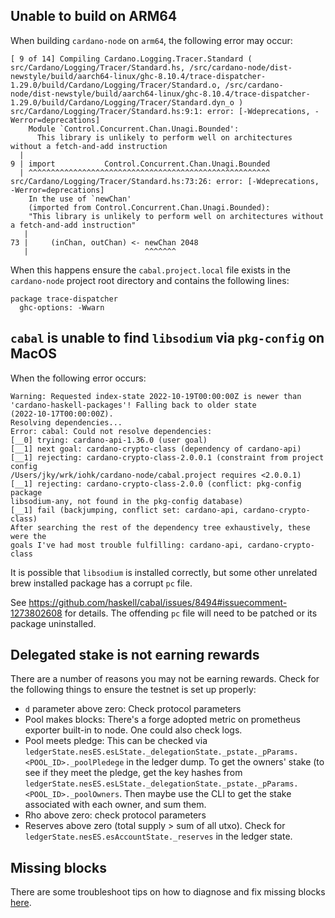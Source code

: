 ## Unable to build on ARM64

When building `cardano-node` on `arm64`, the following error may occur:

```
[ 9 of 14] Compiling Cardano.Logging.Tracer.Standard ( src/Cardano/Logging/Tracer/Standard.hs, /src/cardano-node/dist-newstyle/build/aarch64-linux/ghc-8.10.4/trace-dispatcher-1.29.0/build/Cardano/Logging/Tracer/Standard.o, /src/cardano-node/dist-newstyle/build/aarch64-linux/ghc-8.10.4/trace-dispatcher-1.29.0/build/Cardano/Logging/Tracer/Standard.dyn_o )
src/Cardano/Logging/Tracer/Standard.hs:9:1: error: [-Wdeprecations, -Werror=deprecations]
    Module `Control.Concurrent.Chan.Unagi.Bounded':
      This library is unlikely to perform well on architectures without a fetch-and-add instruction
  |
9 | import           Control.Concurrent.Chan.Unagi.Bounded
  | ^^^^^^^^^^^^^^^^^^^^^^^^^^^^^^^^^^^^^^^^^^^^^^^^^^^^^^
src/Cardano/Logging/Tracer/Standard.hs:73:26: error: [-Wdeprecations, -Werror=deprecations]
    In the use of `newChan'
    (imported from Control.Concurrent.Chan.Unagi.Bounded):
    "This library is unlikely to perform well on architectures without a fetch-and-add instruction"
   |
73 |     (inChan, outChan) <- newChan 2048
   |                          ^^^^^^^
```

When this happens ensure the `cabal.project.local` file exists in the `cardano-node` project root directory and contains the following lines:

```
package trace-dispatcher
  ghc-options: -Wwarn
```

## `cabal` is unable to find `libsodium` via `pkg-config` on MacOS

When the following error occurs:

```
Warning: Requested index-state 2022-10-19T00:00:00Z is newer than
'cardano-haskell-packages'! Falling back to older state
(2022-10-17T00:00:00Z).
Resolving dependencies...
Error: cabal: Could not resolve dependencies:
[__0] trying: cardano-api-1.36.0 (user goal)
[__1] next goal: cardano-crypto-class (dependency of cardano-api)
[__1] rejecting: cardano-crypto-class-2.0.0.1 (constraint from project config
/Users/jky/wrk/iohk/cardano-node/cabal.project requires <2.0.0.1)
[__1] rejecting: cardano-crypto-class-2.0.0 (conflict: pkg-config package
libsodium-any, not found in the pkg-config database)
[__1] fail (backjumping, conflict set: cardano-api, cardano-crypto-class)
After searching the rest of the dependency tree exhaustively, these were the
goals I've had most trouble fulfilling: cardano-api, cardano-crypto-class
```

It is possible that `libsodium` is installed correctly, but some other unrelated brew installed package has a corrupt `pc` file.

See https://github.com/haskell/cabal/issues/8494#issuecomment-1273802608 for details.  The offending `pc` file will need to be patched or its package uninstalled.

## Delegated stake is not earning rewards

There are a number of reasons you may not be earning rewards.  Check for the following things to ensure the testnet is set up properly:

* `d` parameter above zero: Check protocol parameters
* Pool makes blocks: There's a forge adopted metric on prometheus exporter built-in to node. One could also check logs.
* Pool meets pledge: This can be checked via `ledgerState.nesES.esLState._delegationState._pstate._pParams.<POOL_ID>._poolPledege` in the ledger dump. To get the owners' stake (to see if they meet the pledge, get the key hashes from `ledgerState.nesES.esLState._delegationState._pstate._pParams.<POOL_ID>._poolOwners`. Then maybe use the CLI to get the stake associated with each owner, and sum them.
* Rho above zero: check protocol parameters
* Reserves above zero (total supply > sum of all utxo).  Check for `ledgerState.nesES.esAccountState._reserves` in the ledger state.

## Missing blocks
There are some troubleshoot tips on how to diagnose and fix missing blocks [here](https://input-output.atlassian.net/wiki/spaces/QA/pages/2368897711/Debug+missing+block).